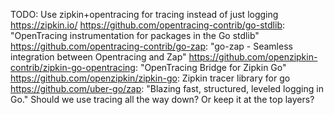 TODO: Use zipkin+opentracing for tracing instead of just logging
https://zipkin.io/
https://github.com/opentracing-contrib/go-stdlib: "OpenTracing instrumentation for packages in the Go stdlib"
https://github.com/opentracing-contrib/go-zap: "go-zap - Seamless integration between Opentracing and Zap"
https://github.com/openzipkin-contrib/zipkin-go-opentracing: "OpenTracing Bridge for Zipkin Go"
https://github.com/openzipkin/zipkin-go: Zipkin tracer library for go
https://github.com/uber-go/zap: "Blazing fast, structured, leveled logging in Go."
Should we use tracing all the way down? Or keep it at the top layers?